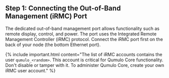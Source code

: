 ## Step 1: Connecting the Out-of-Band Management (iRMC) Port
The dedicated out-of-band management port allows functionality such as remote display, control, and power. The port uses the Integrated Remote Management Controller (iRMC) protocol. Connect the iRMC port first on the back of your node (the bottom Ethernet port).

{% include important.html content="The list of iRMC accounts contains the user `qumulo_<random>`. This account is critical for Qumulo Core functionality. Don't disable or tamper with it. To administer Qumulo Core, create your own iRMC user account." %}
